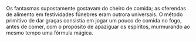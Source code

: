 ﻿Os fantasmas supostamente gostavam do cheiro de comida; as oferendas de alimento em festividades fúnebres eram outrora universais. O método primitivo de dar graças consistia em jogar um pouco de comida no fogo, antes de comer, com o propósito de apaziguar os espíritos, murmurando ao mesmo tempo uma fórmula mágica.